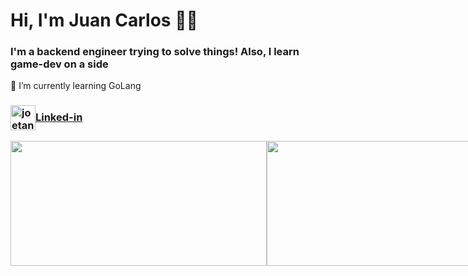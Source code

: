 <h1>Hi, I'm Juan Carlos 👨‍💻</h1>
<h3>I'm a backend engineer trying to solve things! Also, I learn game-dev on a side </h3>
<p>🌱  I’m currently learning GoLang</p>


<h3><a href="https://www.linkedin.com/in/juan-carlos-doniz-doniz/" target="blank"><img align="center" src="https://cdn.jsdelivr.net/npm/simple-icons@3.0.1/icons/linkedin.svg" alt="joetancy" height="40" width="40" />Linked-in </a></h3>

<div style="display: flex; flex-direction: row;">
 <img class="img" style="height:200px; width:410px" src="https://github-readme-stats.vercel.app/api?username=juancarlosdnz&show_icons=true&theme=radical" />
 <img class="img" style="height:200px; width:410px" src="https://github-readme-stats.vercel.app/api/top-langs/?username=juancarlosdnz&theme=radical&layout=compact" />
</div>
